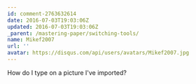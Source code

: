 ```yaml
---
id: comment-2763632614
date: 2016-07-03T19:03:06Z
updated: 2016-07-03T19:03:06Z
_parent: /mastering-paper/switching-tools/
name: Mikef2007
url: ''
avatar: https://disqus.com/api/users/avatars/Mikef2007.jpg
---
```


How do I type on a picture I've imported?
